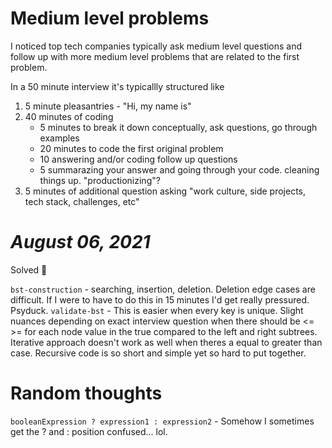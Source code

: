 # Medium level problems 

I noticed top tech companies typically ask medium level questions and follow up with more medium level problems that are related to the first problem. 

In a 50 minute interview it's typicallly structured like 

1. 5 minute pleasantries - "Hi, my name is" 
2. 40 minutes of coding 
    + 5 minutes to break it down conceptually, ask questions, go through examples
    + 20 minutes to code the first original problem 
    + 10 answering and/or coding follow up questions 
    + 5 summarazing your answer and going through your code. cleaning things up. "productionizing"? 
3. 5 minutes of additional question asking "work culture, side projects, tech stack, challenges, etc" 

# *August 06, 2021* 

Solved :pencil:  

`bst-construction` - searching, insertion, deletion. Deletion edge cases are difficult. If I were to have to do this in 15 minutes I'd get really pressured. Psyduck. 
`validate-bst` - This is easier when every key is unique. Slight nuances depending on exact interview question when there should be <= >= for each node value in the true compared to the left and right subtrees. Iterative approach doesn't work as well when theres a equal to greater than case. Recursive code is so short and simple yet so hard to put together. 


# Random thoughts 
`booleanExpression ? expression1 : expression2` - Somehow I sometimes get the ? and : position confused... lol.  



